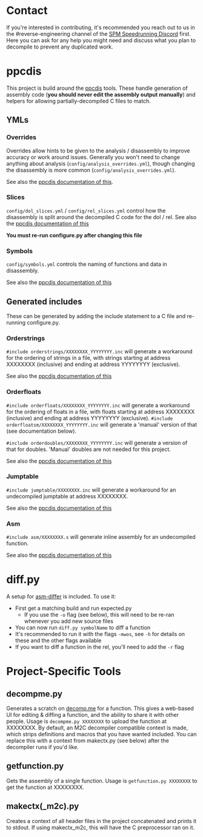 # Contact

If you're interested in contributing, it's recommended you reach out to us in the #reverse-engineering channel of the [SPM Speedrunning Discord](https://discord.gg/dbd733H) first. Here you can ask for any help you might need and discuss what you plan to decompile to prevent any duplicated work.

# ppcdis

This project is build around the [ppcdis](https://github.com/SeekyCt/ppcdis) tools. These handle generation of assembly code (**you should never edit the assembly output manually**) and helpers for allowing partially-decompiled C files to match.

## YMLs

### Overrides

Overrides allow hints to be given to the analysis / disassembly to improve accuracy or work around issues. Generally you won't need to change anything about analysis (`config/analysis_overrides.yml`), though changing the disassembly is more common (`config/analysis_overrides.yml`).

See also the [ppcdis documentation of this](https://github.com/SeekyCt/ppcdis/blob/main/TOOLS.md#analyser-overrides).

### Slices

`config/dol_slices.yml` / `config/rel_slices.yml` control how the disassembly is split around the decompiled C code for the dol / rel.
See also the [ppcdis documentation of this](https://github.com/SeekyCt/ppcdis/blob/main/TOOLS.md#slice-yml-format)

**You must re-run configure.py after changing this file**

### Symbols

`config/symbols.yml` controls the naming of functions and data in disassembly.

See also the [ppcdis documentation of this](https://github.com/SeekyCt/ppcdis/blob/main/TOOLS.md#symbol-map)

## Generated includes

These can be generated by adding the include statement to a C file and re-running configure.py.

### Orderstrings

`#include orderstrings/XXXXXXXX_YYYYYYYY.inc` will generate a workaround for the ordering of strings in a file, with strings starting at address XXXXXXXX (inclusive) and ending at address YYYYYYYY (exclusive).

See also the [ppcdis documentation of this](https://github.com/SeekyCt/ppcdis/blob/main/TOOLS.md#orderstrings)

### Orderfloats

`#include orderfloats/XXXXXXXX_YYYYYYYY.inc` will generate a workaround for the ordering of floats in a file, with floats starting at address XXXXXXXX (inclusive) and ending at address YYYYYYYY (exclusive).
`#include orderfloatsm/XXXXXXXX_YYYYYYYY.inc` will generate a 'manual' version of that (see documentation below).

`#include orderdoubles/XXXXXXXX_YYYYYYYY.inc` will generate a version of that for doubles. 'Manual' doubles are not needed for this project.

See also the [ppcdis documentation of this](https://github.com/SeekyCt/ppcdis/blob/main/TOOLS.md#orderfloats)

### Jumptable

`#include jumptable/XXXXXXXX.inc` will generate a workaround for an undecompiled jumptable at address XXXXXXXX. 

See also the [ppcdis documentation of this](https://github.com/SeekyCt/ppcdis/blob/main/TOOLS.md#c-jumptable-generation)

### Asm

`#include asm/XXXXXXXX.s` will generate inline assembly for an undecompiled function.

See also the [ppcdis documentation of this](https://github.com/SeekyCt/ppcdis/blob/main/TOOLS.md#inline-function-generation)

# diff.py

A setup for [asm-differ](https://github.com/simonlindholm/asm-differ/blob/main/diff.py) is included. To use it:
- First get a matching build and run expected.py
    - If you use the `-o` flag (see below), this will need to be re-ran whenever you add new source files
- You can now run `diff.py symbolName` to diff a function
- It's recommended to run it with the flags `-mwos`, see `-h` for details on these and the other flags available
- If you want to diff a function in the rel, you'll need to add the `-r` flag

# Project-Specific Tools

## decompme.py

Generates a scratch on [decomp.me](https://decomp.me/) for a function. This gives a web-based UI for editing & diffing a function, and the ability to share it with other people. Usage is `decompme.py XXXXXXXX` to upload the function at XXXXXXXX.
By default, an M2C decompiler compatible context is made, which strips definitions and macros that you have wanted included. You can replace this with a context from makectx.py (see below) after the decompiler runs if you'd like.

## getfunction.py

Gets the assembly of a single function. Usage is `getfunction.py XXXXXXXX` to get the function at XXXXXXXX.

## makectx(_m2c).py

Creates a context of all header files in the project concatenated and prints it to stdout. If using makectx_m2c, this will have the C preprocessor ran on it.
